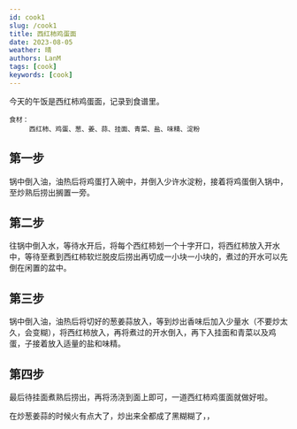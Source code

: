 ```yaml
---
id: cook1
slug: /cook1
title: 西红柿鸡蛋面
date: 2023-08-05
weather: 晴
authors: LanM
tags: [cook]
keywords: [cook]
---
```


今天的午饭是西红柿鸡蛋面，记录到食谱里。

    食材：
         西红柿、鸡蛋、葱、姜、蒜、挂面、青菜、盐、味精、淀粉

## 第一步

锅中倒入油，油热后将鸡蛋打入碗中，并倒入少许水淀粉，接着将鸡蛋倒入锅中，至炒熟后捞出搁置一旁。

## 第二步

往锅中倒入水，等待水开后，将每个西红柿划一个十字开口，将西红柿放入开水中，等待至煮到西红柿软烂脱皮后捞出再切成一小块一小块的，煮过的开水可以先倒在闲置的盆中。

## 第三步

锅中倒入油，油热后将切好的葱姜蒜放入，等到炒出香味后加入少量水（不要炒太久，会变糊），将西红柿放入，再将煮过的开水倒入，再下入挂面和青菜以及鸡蛋，子接着放入适量的盐和味精。

## 第四步

最后待挂面煮熟后捞出，再将汤浇到面上即可，一道西红柿鸡蛋面就做好啦。

在炒葱姜蒜的时候火有点大了，炒出来全都成了黑糊糊了，，
